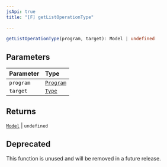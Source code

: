 ```yaml
---
jsApi: true
title: "[F] getListOperationType"

---
```

```ts
getListOperationType(program, target): Model | undefined
```

## Parameters

| Parameter | Type |
| :------ | :------ |
| `program` | [`Program`](../interfaces/Program.md) |
| `target` | [`Type`](../type-aliases/Type.md) |

## Returns

[`Model`](../interfaces/Model.md) \| `undefined`

## Deprecated

This function is unused and will be removed in a future release.
